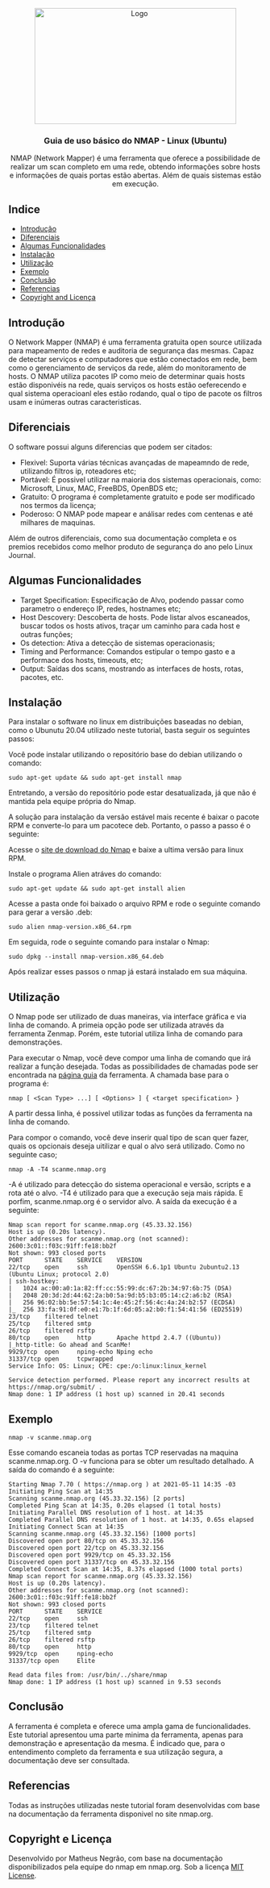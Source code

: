 <p align="center">
  <a href="https://nmap.org/">
    <img src="logo.png" alt="Logo" width=400 height=230>
  </a>
  <h3 align="center">Guia de uso básico do NMAP - Linux (Ubuntu)</h3>
  <p align="center">NMAP (Network Mapper) é uma ferramenta que oferece a possibilidade de realizar um scan completo em uma rede, obtendo informações sobre hosts e informações de quais portas estão abertas. Além de quais sistemas estão em execução.</p>
</p>

## Indice

- [Introdução](#Introdução)
- [Diferenciais](#Diferenciais)
- [Algumas Funcionalidades](#Algumas-Funcionalidades)
- [Instalação](#Instalação)
- [Utilização](#Utilização)
- [Exemplo](#Exemplo)
- [Conclusão](#Conclusão)
- [Referencias](#Referencias)
- [Copyright and Licença](#Copyright-e-Licença)

## Introdução

O Network Mapper (NMAP) é uma ferramenta gratuita open source utilizada para mapeamento de redes e auditoria de segurança das mesmas. Capaz de detectar serviços e computadores que estão conectados em rede, bem como o gerenciamento de serviços da rede, além do monitoramento de hosts. O NMAP utiliza pacotes IP como meio de determinar quais hosts estão disponivéis na rede, quais serviços os hosts estão oeferecendo e qual sistema operacioanl eles estão rodando, qual o tipo de pacote os filtros usam e inúmeras outras caracteristicas.

## Diferenciais

O software possui alguns diferencias que podem ser citados:

- Flexivel: Suporta várias técnicas avançadas de mapeamndo de rede, utilizando filtros ip, roteadores etc;
- Portável: É possivel utilizar na maioria dos sistemas operacionais, como: Microsoft, Linux, MAC, FreeBDS, OpenBDS etc;
- Gratuito: O programa é completamente gratuito e pode ser modificado nos termos da licença;
- Poderoso: O NMAP pode mapear e análisar redes com centenas e até milhares de maquinas.

Além de outros diferenciais, como sua documentação completa e os premios recebidos como melhor produto de segurança do ano pelo Linux Journal.

## Algumas Funcionalidades

- Target Specification: Especificação de Alvo, podendo passar como parametro o endereço IP, redes, hostnames etc;
- Host Descovery: Descoberta de hosts. Pode listar alvos escaneados, buscar todos os hosts ativos, traçar um caminho para cada host e outras funções;
- Os detection: Ativa a detecção de sistemas operacionasis;
- Timing and Performance: Comandos estipular o tempo gasto e a performace dos hosts, timeouts, etc;
- Output: Saídas dos scans, mostrando as interfaces de hosts, rotas, pacotes, etc.

## Instalação

Para instalar o software no linux em distribuições baseadas no debian, como o Ubunutu 20.04 utilizado neste tutorial, basta seguir os seguintes passos:

Você pode instalar utilizando o repositório base do debian utilizando o comando:

`sudo apt-get update && sudo apt-get install nmap`

Entretando, a versão do repositório pode estar desatualizada, já que não é mantida pela equipe própria do Nmap.

A solução para instalação da versão estável mais recente é baixar o pacote RPM e converte-lo para um pacotece deb. Portanto, o passo a passo é o seguinte:

Acesse o [site de download do Nmap](https://nmap.org/download.html) e baixe a ultima versão para linux RPM.

Instale o programa Alien atráves do comando:

`sudo apt-get update && sudo apt-get install alien`

Acesse a pasta onde foi baixado o arquivo RPM e rode o seguinte comando para gerar a versão .deb:

`sudo alien nmap-version.x86_64.rpm`

Em seguida, rode o seguinte comando para instalar o Nmap:

`sudo dpkg --install nmap-version.x86_64.deb`

Após realizar esses passos o nmap já estará instalado em sua máquina.

## Utilização

O Nmap pode ser utilizado de duas maneiras, via interface gráfica e via linha de comando. A primeia opção pode ser utilizada através da ferramenta Zenmap. Porém, este tutorial utiliza linha de comando para demonstrações.

Para executar o Nmap, você deve compor uma linha de comando que irá realizar a função desejada. Todas as possibilidades de chamadas pode ser encontrada na [página guia](https://nmap.org/book/man.html#man-description) da ferramenta. A chamada base para o programa é:

`nmap [ <Scan Type> ...] [ <Options> ] { <target specification> }`

A partir dessa linha, é possivel utilizar todas as funções da ferramenta na linha de comando.

Para compor o comando, você deve inserir qual tipo de scan quer fazer, quais os opcionais deseja uitilizar e qual o alvo será utilizado. Como no seguinte caso;

`nmap -A -T4 scanme.nmap.org`

-A é utilizado para detecção do sistema operacional e versão, scripts e a rota até o alvo. -T4 é utilizado para que a execução seja mais rápida. E porfim, scanme.nmap.org é o servidor alvo. A saída da execução é a seguinte:

```
Nmap scan report for scanme.nmap.org (45.33.32.156)
Host is up (0.20s latency).
Other addresses for scanme.nmap.org (not scanned): 2600:3c01::f03c:91ff:fe18:bb2f
Not shown: 993 closed ports
PORT      STATE    SERVICE    VERSION
22/tcp    open     ssh        OpenSSH 6.6.1p1 Ubuntu 2ubuntu2.13 (Ubuntu Linux; protocol 2.0)
| ssh-hostkey:
|   1024 ac:00:a0:1a:82:ff:cc:55:99:dc:67:2b:34:97:6b:75 (DSA)
|   2048 20:3d:2d:44:62:2a:b0:5a:9d:b5:b3:05:14:c2:a6:b2 (RSA)
|   256 96:02:bb:5e:57:54:1c:4e:45:2f:56:4c:4a:24:b2:57 (ECDSA)
|_  256 33:fa:91:0f:e0:e1:7b:1f:6d:05:a2:b0:f1:54:41:56 (ED25519)
23/tcp    filtered telnet
25/tcp    filtered smtp
26/tcp    filtered rsftp
80/tcp    open     http       Apache httpd 2.4.7 ((Ubuntu))
|_http-title: Go ahead and ScanMe!
9929/tcp  open     nping-echo Nping echo
31337/tcp open     tcpwrapped
Service Info: OS: Linux; CPE: cpe:/o:linux:linux_kernel

Service detection performed. Please report any incorrect results at https://nmap.org/submit/ .
Nmap done: 1 IP address (1 host up) scanned in 20.41 seconds
```

## Exemplo

`nmap -v scanme.nmap.org`

Esse comando escaneia todas as portas TCP reservadas na maquina scanme.nmap.org. O -v funciona para se obter um resultado detalhado. A saída do comando é a seguinte:

```
Starting Nmap 7.70 ( https://nmap.org ) at 2021-05-11 14:35 -03
Initiating Ping Scan at 14:35
Scanning scanme.nmap.org (45.33.32.156) [2 ports]
Completed Ping Scan at 14:35, 0.20s elapsed (1 total hosts)
Initiating Parallel DNS resolution of 1 host. at 14:35
Completed Parallel DNS resolution of 1 host. at 14:35, 0.65s elapsed
Initiating Connect Scan at 14:35
Scanning scanme.nmap.org (45.33.32.156) [1000 ports]
Discovered open port 80/tcp on 45.33.32.156
Discovered open port 22/tcp on 45.33.32.156
Discovered open port 9929/tcp on 45.33.32.156
Discovered open port 31337/tcp on 45.33.32.156
Completed Connect Scan at 14:35, 8.37s elapsed (1000 total ports)
Nmap scan report for scanme.nmap.org (45.33.32.156)
Host is up (0.20s latency).
Other addresses for scanme.nmap.org (not scanned): 2600:3c01::f03c:91ff:fe18:bb2f
Not shown: 993 closed ports
PORT      STATE    SERVICE
22/tcp    open     ssh
23/tcp    filtered telnet
25/tcp    filtered smtp
26/tcp    filtered rsftp
80/tcp    open     http
9929/tcp  open     nping-echo
31337/tcp open     Elite

Read data files from: /usr/bin/../share/nmap
Nmap done: 1 IP address (1 host up) scanned in 9.53 seconds
```

## Conclusão

A ferramenta é completa e oferece uma ampla gama de funcionalidades. Este tutorial apresentou uma parte minima da ferramenta, apenas para demonstração e apresentação da mesma. É indicado que, para o entendimento completo da ferramenta e sua utilização segura, a documentação deve ser consultada.

## Referencias

Todas as instruções utilizadas neste tutorial foram desenvolvidas com base na documentação da ferramenta disponivel no site nmap.org.

## Copyright e Licença

Desenvolvido por Matheus Negrão, com base na documentação disponibilizados pela equipe do nmap em nmap.org. Sob a licença [MIT License](https://reponame/blob/master/LICENSE).

